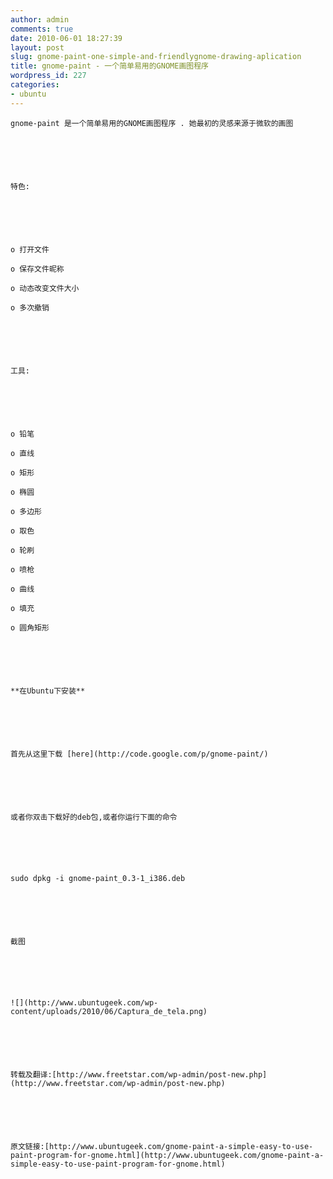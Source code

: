 ```yaml
---
author: admin
comments: true
date: 2010-06-01 18:27:39
layout: post
slug: gnome-paint-one-simple-and-friendlygnome-drawing-aplication
title: gnome-paint - 一个简单易用的GNOME画图程序
wordpress_id: 227
categories:
- ubuntu
---
```



	gnome-paint 是一个简单易用的GNOME画图程序 . 她最初的灵感来源于微软的画图






	特色:






	o 打开文件  

	o 保存文件昵称  

	o 动态改变文件大小  

	o 多次撤销






	工具:






	o 铅笔  

	o 直线  

	o 矩形  

	o 椭圆  

	o 多边形  

	o 取色  

	o 轮刷  

	o 喷枪  

	o 曲线  

	o 填充  

	o 圆角矩形






	**在Ubuntu下安装**






	首先从这里下载 [here](http://code.google.com/p/gnome-paint/)






	或者你双击下载好的deb包,或者你运行下面的命令






	sudo dpkg -i gnome-paint_0.3-1_i386.deb






	截图






	![](http://www.ubuntugeek.com/wp-content/uploads/2010/06/Captura_de_tela.png)






	转载及翻译:[http://www.freetstar.com/wp-admin/post-new.php](http://www.freetstar.com/wp-admin/post-new.php)






	原文链接:[http://www.ubuntugeek.com/gnome-paint-a-simple-easy-to-use-paint-program-for-gnome.html](http://www.ubuntugeek.com/gnome-paint-a-simple-easy-to-use-paint-program-for-gnome.html)





